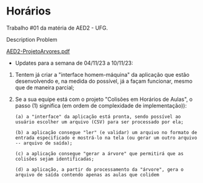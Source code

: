 # Horários

Trabalho #01 da matéria de AED2 - UFG.

Description Problem

[AED2-ProjetoArvores.pdf](https://github.com/pedr0p7/horarios/files/11657045/AED2-ProjetoArvores.pdf)



- Updates para a semana de 04/11/23 a 10/11/23:

1) Tentem já criar a "interface homem-máquina" da aplicação que estão desenvolvendo e, na medida do possível, já a façam funcionar, mesmo que de maneira parcial;

2) Se a sua equipe está com o projeto "Colisões em Horários de Aulas", o passo (1) significa (em ordem de complexidade de implementação)):

       (a) a "interface" da aplicação está pronta, sendo possível ao usuário escolher um arquivo (CSV) para ser processado por ela;

       (b) a aplicação consegue "ler" (e validar) um arquivo no formato de entrada especificado e mostrá-lo na tela (ou gerar um outro arquivo -- arquivo de saída);

       (c) a aplicação consegue "gerar a árvore" que permitirá que as colisões sejam identificadas;

       (d) a aplicação, a partir do processamento da "árvore", gera o arquivo de saída contendo apenas as aulas que colidem
